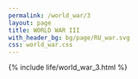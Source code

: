 ```yaml
---
permalink: /world_war/3    
layout: page    
title: WORLD WAR III           
with_header_bg: bg/page/RU_war.svg  
css: world_war.css
---
```

{% include life/world_war_3.html %}